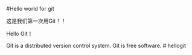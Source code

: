 #Hello world for git

这是我们第一次用Git！！

Hello Git！

Git is a distributed version control system.
Git is free software. # hellogit
